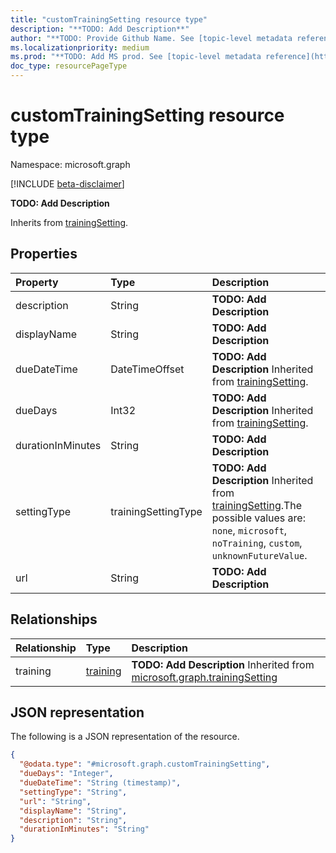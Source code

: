 ```yaml
---
title: "customTrainingSetting resource type"
description: "**TODO: Add Description**"
author: "**TODO: Provide Github Name. See [topic-level metadata reference](https://aka.ms/msgo?pagePath=Document-APIs/Guidelines/Metadata)**"
ms.localizationpriority: medium
ms.prod: "**TODO: Add MS prod. See [topic-level metadata reference](https://aka.ms/msgo?pagePath=Document-APIs/Guidelines/Metadata)**"
doc_type: resourcePageType
---
```


# customTrainingSetting resource type

Namespace: microsoft.graph

[!INCLUDE [beta-disclaimer](../../includes/beta-disclaimer.md)]

**TODO: Add Description**


Inherits from [trainingSetting](../resources/trainingsetting.md).

## Properties
|Property|Type|Description|
|:---|:---|:---|
|description|String|**TODO: Add Description**|
|displayName|String|**TODO: Add Description**|
|dueDateTime|DateTimeOffset|**TODO: Add Description** Inherited from [trainingSetting](../resources/trainingsetting.md).|
|dueDays|Int32|**TODO: Add Description** Inherited from [trainingSetting](../resources/trainingsetting.md).|
|durationInMinutes|String|**TODO: Add Description**|
|settingType|trainingSettingType|**TODO: Add Description** Inherited from [trainingSetting](../resources/trainingsetting.md).The possible values are: `none`, `microsoft`, `noTraining`, `custom`, `unknownFutureValue`.|
|url|String|**TODO: Add Description**|

## Relationships
|Relationship|Type|Description|
|:---|:---|:---|
|training|[training](../resources/training.md)|**TODO: Add Description** Inherited from [microsoft.graph.trainingSetting](../resources/trainingsetting.md)|

## JSON representation
The following is a JSON representation of the resource.
<!-- {
  "blockType": "resource",
  "@odata.type": "microsoft.graph.customTrainingSetting"
}
-->
``` json
{
  "@odata.type": "#microsoft.graph.customTrainingSetting",
  "dueDays": "Integer",
  "dueDateTime": "String (timestamp)",
  "settingType": "String",
  "url": "String",
  "displayName": "String",
  "description": "String",
  "durationInMinutes": "String"
}
```

